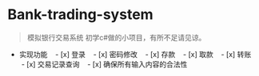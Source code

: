 # Bank-trading-system
> 模拟银行交易系统
> 初学c#做的小项目，有所不足请见谅。

- 实现功能
    - [x] 登录
    - [x] 密码修改
    - [x] 存款
    - [x] 取款
    - [x] 转账
    - [x] 交易记录查询
    - [x] 确保所有输入内容的合法性
